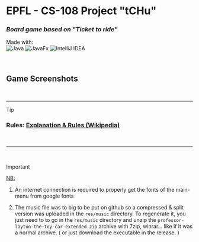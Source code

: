 # EPFL - CS-108 Project "tCHu"
 
### *Board game based on "Ticket to ride"*

 Made with:  
 ![Java](https://img.shields.io/badge/Java-≥11.0-%23ED8B00.svg?style=for-the-badge&logo=java&labelColor=FF7518&color=grey)
 ![JavaFx](https://img.shields.io/badge/JavaFX-≥11.0-%23ED8B00.svg?style=for-the-badge&logo=java&labelColor=4B9CD3&color=grey)
 ![IntelliJ IDEA](https://img.shields.io/badge/IntelliJ_IDEA-000000.svg?style=for-the-badge&logo=intellij-idea&logoColor=white)

<br>

## Game Screenshots

<br>

---

> [!TIP]
> ### Rules: [Explanation & Rules (Wikipedia)](https://en.m.wikipedia.org/wiki/Ticket_to_Ride_(board_game))

<br>

---

<br>

> [!IMPORTANT]
> <ins>NB:</ins>  
> 1. An internet connection is required to properly get the fonts of the main-menu from google fonts
>  
> 2. The music file was to big to be put on github so a compressed & split version was uploaded in the `res/music` directory. To regenerate it, you just need to to go in the `res/music` directory and unzip the `professor-layton-the-toy-car-extended.zip` archive with 7zip, winrar... like if it was a normal archive.
( or just download the executable in the release. )
